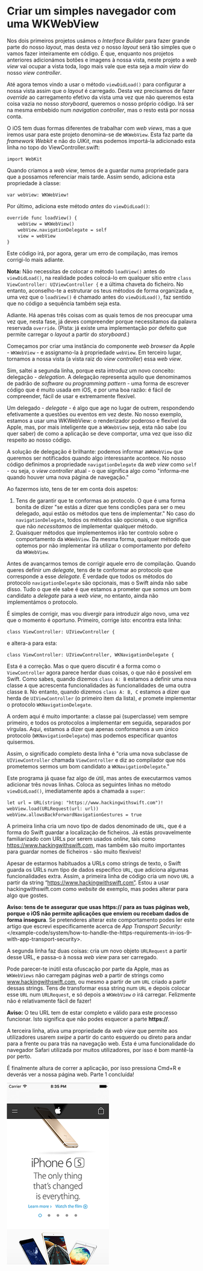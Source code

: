 # Criar um simples navegador com uma WKWebView

<!-- YOUTUBE: pLiT5DdjEbM -->

Nos dois primeiros projetos usámos o *Interface Builder* para fazer grande parte do nosso *layout*, mas desta vez o nosso *layout* será tão simples que o vamos fazer inteiramente em código. É que, enquanto nos projetos anteriores adicionámos botões e imagens à nossa vista, neste projeto a *web view* vai ocupar a vista toda, logo mais vale que esta seja a *main view* do nosso *view controller*.

Até agora temos vindo a usar o método `viewDidLoad()` para configurar a nossa vista assim que o *layout* é carregado. Desta vez precisamos de fazer *override* ao carregamento efetivo da vista uma vez que não queremos esta coisa vazia no nosso *storyboard*, queremos o nosso próprio código. Irá ser na mesma embebido num *navigation controller*, mas o resto está por nossa conta.

O iOS tem duas formas diferentes de trabalhar com *web views*, mas a que iremos usar para este projeto denomina-se de `WKWebView`. Esta faz parte da *framework Webkit* e não do *UIKit*, mas podemos importá-la adicionado esta linha no topo do ViewController.swift:

    import WebKit

Quando criamos a *web view*, temos de a guardar numa propriedade para que a possamos referenciar mais tarde. Assim sendo, adiciona esta propriedade à classe:

    var webView: WKWebView!

Por último, adiciona este método *antes* do `viewDidLoad()`:

    override func loadView() {
        webView = WKWebView()
        webView.navigationDelegate = self
        view = webView
    }

Este código irá, por agora, gerar um erro de compilação, mas iremos corrigi-lo mais adiante.

**Nota:** Não necessitas de colocar o método `loadView()` antes do `viewDidLoad()`, na realidade podes colocá-lo em qualquer sítio entre `class ViewController: UIViewController {` e a última chaveta do ficheiro. No entanto, aconselho-te a estruturar os teus métodos de forma organizada e, uma vez que o `loadView()` é chamado antes do `viewDidLoad()`, faz sentido que no código a sequência também seja esta.

Adiante. Há apenas três coisas com as quais temos de nos preocupar uma vez que, nesta fase, já deves compreender porque necessitamos da palavra reservada `override`. (Pista: já existe uma implementação por defeito que permite carregar o *layout* a partir do *storyboard*.)

Começamos por criar uma instância do componente *web browser* da Apple - `WKWebView` - e assignamo-la à propriedade `webView`. Em terceiro lugar, tornamos a nossa vista (a vista raiz do *view controller*) essa *web view*.

Sim, saltei a segunda linha, porque esta introduz um novo conceito: delegação - *delegation*. A delegação representa aquilo que denominamos de padrão de *software* ou *programming pattern* - uma forma de escrever código que é muito usada em iOS, e por uma boa razão: é fácil de compreender, fácil de usar e extremamente flexível.

Um delegado - *delegate* - é algo que age no lugar de outrem, respondendo efetivamente a questões ou eventos em vez deste. No nosso exemplo, estamos a usar uma WKWebView: o renderizador poderoso e flexível da Apple, mas, por mais inteligente que a `WKWebView` seja, esta não sabe (ou quer saber) de como a aplicação se deve comportar, uma vez que isso diz respeito ao nosso código.

A solução de delegação é brilhante: podemos informar a`WKWebView` que queremos ser notificados quando algo interessante acontece. No nosso código definimos a propriedade `navigationDelegate` da *web view* como `self` - ou seja, o *view controller* atual - o que significa algo como "informa-me quando houver uma nova página de navegação."

Ao fazermos isto, tens de ter em conta dois aspetos:

1. Tens de garantir que te conformas ao protocolo. O que é uma forma bonita de dizer "se estás a dizer que tens condições para ser o meu delegado, aqui estão os métodos que tens de implementar." No caso do `navigationDelegate`, todos os métodos são opcionais, o que significa que não *necessitamos* de implementar qualquer método.
2. Quaisquer métodos que implementemos irão ter controlo sobre o comportamento da `WKWebView`. Da mesma forma, qualquer método que optemos por não implementar irá utilizar o comportamento por defeito da `WKWebView`.

Antes de avançarmos temos de corrigir aquele erro de compilação. Quando queres definir um *delegate*, tens de te conformar ao protocolo que corresponde a esse *delegate*. É verdade que todos os métodos do protocolo `navigationDelegate` são opcionais, mas o Swift ainda não sabe disso. Tudo o que ele sabe é que estamos a prometer que somos um bom candidato a *delegate* para a *web view*, no entanto, ainda não implementámos o protocolo.

É simples de corrigir, mas vou divergir para introduzir algo novo, uma vez que o momento é oportuno. Primeiro, corrige isto: encontra esta linha:

    class ViewController: UIViewController {

e altera-a para esta:

    class ViewController: UIViewController, WKNavigationDelegate {

Esta é a correção. Mas o que quero discutir é a forma como o `ViewController` agora parece herdar duas coisas, o que não é possível em Swift. Como sabes, quando dizemos 
 `class A: B` estamos a definir uma nova classe `A` que acrescenta funcionalidades às funcionalidades de uma outra classe `B`. No entanto, quando dizemos `class A: B, C` estamos a dizer que herda de `UIViewController` (o primeiro item da lista), *e* promete implementar o protocolo `WKNavigationDelegate`.

A ordem aqui é muito importante: a classe pai (superclasse) vem sempre primeiro, e todos os protocolos a implementar em seguida, separados por vírgulas. Aqui, estamos a dizer que apenas conformamos a um único protocolo (`WKNavigationDelegate`) mas podemos especificar quantos quisermos.

Assim, o significado completo desta linha é "cria uma nova subclasse de `UIViewController` chamada `ViewController` e diz ao compilador que nós prometemos sermos um bom candidato a `WKNavigationDelegate`."

Este programa já quase faz algo de útil, mas antes de executarmos vamos adicionar três novas linhas. Coloca as seguintes linhas no método `viewDidLoad()`, imediatamente após a chamada a `super`:

    let url = URL(string: "https://www.hackingwithswift.com")!
    webView.load(URLRequest(url: url))
    webView.allowsBackForwardNavigationGestures = true

A primeira linha cria um novo tipo de dados denominado de `URL`, que é a forma do Swift guardar a localização de ficheiros. Já estás provavelmente familiarizado com URLs por serem usados *online*, tais como <https://www.hackingwithswift.com>, mas também são muito importantes para guardar nomes de ficheiros - são muito flexíveis!

Apesar de estarmos habituados a URLs como strings de texto, o Swift guarda os URLs num tipo de dados específico `URL`, que adiciona algumas funcionalidades extra. Assim, a primeira linha de código cria um novo `URL` a partir da string “https://www.hackingwithswift.com”. Estou a usar hackingwithswift.com como *website* de exemplo, mas podes alterar para algo que gostes.

**Aviso: tens de te assegurar que usas https:// para as tuas páginas web, porque o iOS não permite aplicações que enviem ou recebam dados de forma insegura**. Se pretenderes alterar este comportamento podes ler este artigo que escrevi especificamente acerca de *App Transport Security*: </example-code/system/how-to-handle-the-https-requirements-in-ios-9-with-app-transport-security>.

A segunda linha faz duas coisas: cria um novo objeto `URLRequest` a partir desse URL, e passa-o à nossa *web view* para ser carregado.

Pode parecer-te inútil esta ofuscação por parte da Apple, mas as `WKWebViews` não carregam páginas *web* a partir de strings como www.hackingwithswift.com, ou mesmo a partir de um `URL` criado a partir dessas strings. Tens de transformar essa string num `URL` e depois colocar esse `URL` num `URLRequest`, e só depois a `WKWebView` *o* irá carregar. Felizmente não é relativamente fácil de fazer!

**Aviso:** O teu URL tem de estar completo e válido para este processo funcionar. Isto significa que não podes esquecer a parte **https://**.

A terceira linha, ativa uma propriedade da *web view* que permite aos utilizadores usarem *swipe* a partir do canto esquerdo ou direto para andar para a frente ou para trás na navegação web. Esta é uma funcionalidade do navegador Safari utilizada por muitos utilizadores, por isso é bom mantê-la por perto.

É finalmente altura de correr a aplicação, por isso pressiona Cmd+R e deverás ver a nossa página web. Parte 1 concluída!

![Apenas por integrarmos a *web view* na nossa aplicação já conseguimos renderizar qualquer conteúdo de uma página web - vitória!](4-1.png)

